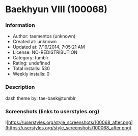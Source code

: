# Baekhyun VIII (100068)

### Information
- Author: taementos (unknown)
- Created at: unknown
- Updated at: 7/19/2014, 7:05:21 AM
- License: NO-REDISTRIBUTION
- Category: tumblr
- Rating: undefined
- Total installs: 530
- Weekly installs: 0


### Description
dash theme by: tae-baek@tumblr


### Screenshots (links to userstyles.org)
![https://userstyles.org/style_screenshots/100068_after.png](https://userstyles.org/style_screenshots/100068_after.png)


